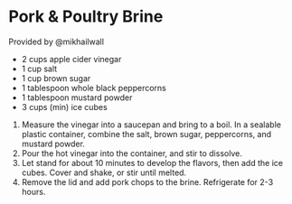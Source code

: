 Pork & Poultry Brine
====================

Provided by @mikhailwall

* 2 cups apple cider vinegar
* 1 cup salt
* 1 cup brown sugar
* 1 tablespoon whole black peppercorns
* 1 tablespoon mustard powder
* 3 cups (min) ice cubes

1. Measure the vinegar into a saucepan and bring to a boil. In a sealable plastic container, combine the salt, brown sugar, peppercorns, and mustard powder.
2. Pour the hot vinegar into the container, and stir to dissolve.
3. Let stand for about 10 minutes to develop the flavors, then add the ice cubes. Cover and shake, or stir until melted.
4. Remove the lid and add pork chops to the brine. Refrigerate for 2-3 hours.
